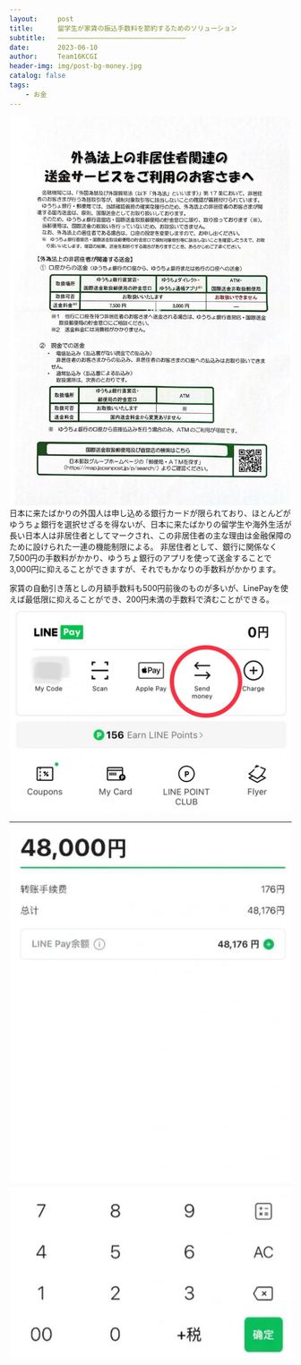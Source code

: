 ```yaml
---
layout:     post
title:      留学生が家賃の振込手数料を節約するためのソリューション
subtitle:   ————————————————————————————————
date:       2023-06-10
author:     Team16KCGI
header-img: img/post-bg-money.jpg
catalog: false
tags:
    - お金
---
```


![](https://raw.githubusercontent.com/team16kcgi/websit-img/main/20230610201015.png)
日本に来たばかりの外国人は申し込める銀行カードが限られており、ほとんどがゆうちょ銀行を選択せざるを得ないが、日本に来たばかりの留学生や海外生活が長い日本人は非居住者としてマークされ、この非居住者の主な理由は金融保障のために設けられた一連の機能制限による。 非居住者として、銀行に関係なく7,500円の手数料がかかり、ゆうちょ銀行のアプリを使って送金することで3,000円に抑えることができますが、それでもかなりの手数料がかかります。

家賃の自動引き落としの月額手数料も500円前後のものが多いが、LinePayを使えば最低限に抑えることができ、200円未満の手数料で済むことができる。
![](https://raw.githubusercontent.com/team16kcgi/websit-img/main/20230610201040.png)

--- 



![](https://raw.githubusercontent.com/team16kcgi/websit-img/main/20230610201056.png)

